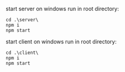 start server on windows
run in root directory: 

```
cd .\server\
npm i
npm start
```

start client on windows 
run in root directory: 

```
cd .\client\
npm i
npm start
```
